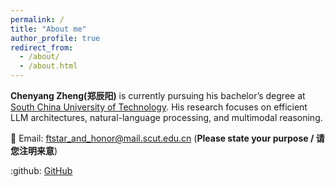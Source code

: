 ```yaml
---
permalink: /
title: "About me"
author_profile: true
redirect_from: 
  - /about/
  - /about.html
---
```

**Chenyang Zheng(郑辰阳)** is currently pursuing his bachelor’s degree at [South China University of Technology](https://www.scut.edu.cn/). His research focuses on efficient LLM architectures, natural-language processing, and multimodal reasoning.

:email: Email: ftstar_and_honor@mail.scut.edu.cn (**Please state your purpose / 请您注明来意**)

:github: [GitHub](https://github.com/ftstar)